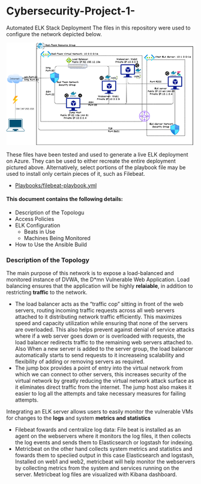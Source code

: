 # Cybersecurity-Project-1-
Automated ELK Stack Deployment
The files in this repository were used to configure the network depicted below.

![VNet, Azure](Images/Network_Diagram_2.png)

These files have been tested and used to generate a live ELK deployment on Azure. They can be used to either recreate the entire deployment pictured above. Alternatively, select portions of the playbook file may be used to install only certain pieces of it, such as Filebeat.
- [Playbooks/filebeat-playbook.yml](filebeat-playbook.yml)

#### This document contains the following details:
- Description of the Topologu
- Access Policies
- ELK Configuration
  - Beats in Use
  - Machines Being Monitored
- How to Use the Ansible Build

### Description of the Topology
The main purpose of this network is to expose a load-balanced and monitored instance of DVWA, the D*mn Vulnerable Web Application.
Load balancing ensures that the application will be highly **relaiable**, in addition to restricting **traffic** to the network.
- The load balancer acts as the “traffic cop” sitting in front of the web servers, routing incoming traffic requests across all web servers attached to it distributing network traffic efficiently. This maximizes speed and capacity utilization while ensuring that none of the servers are overloaded. This also helps prevent against denial of service attacks where if a web server goes down or is overloaded with requests, the load balancer redirects traffic to the remaining web servers attached to. Also When a new server is added to the server group, the load balancer automatically starts to send requests to it increaseing scalability and flexibility of adding or removing servers as required.
- The jump box provides a point of entry into the virtual network from which we can connect to other servers, this increases security of the virtual network by greatly reducing the virtual network attack surface as it eliminates direct traffic from the internet. The jump host also makes it easier to log all the attempts and take necessary measures for failing attempts.  

Integrating an ELK server allows users to easily monitor the vulnerable VMs for changes to the **logs** and system **metrics and statistics**
- Filebeat fowards and centralize log data: File beat is installed as an agent on the webservers where it monitors the log files, it then collects the log events and sends them to Elasticsearch or logstash for indexing.
- Metricbeat on the other hand collects system metrics and statistics and fowards them to speciied output in this case Elasticsearch and logstash, Installed on web1 and web2, metricbeat will help monitor the webservers by collecting metrics from the system and services running on the server. Metricbeat log files are visualized with Kibana dashboard.

